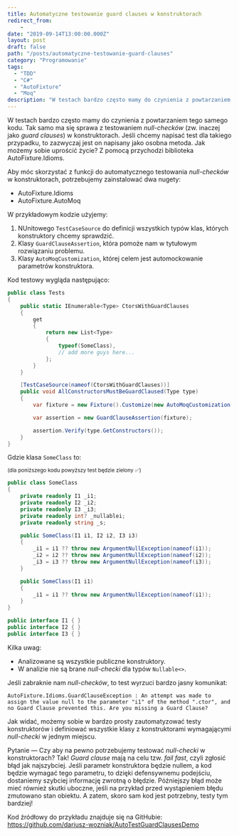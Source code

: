 ```yaml
---
title: Automatyczne testowanie guard clauses w konstruktorach
redirect_from:
    -
date: "2019-09-14T13:00:00.000Z"
layout: post
draft: false
path: "/posts/automatyczne-testowanie-guard-clauses"
category: "Programowanie"
tags:
  - "TDD"
  - "C#"
  - "AutoFixture"
  - "Moq"
description: "W testach bardzo często mamy do czynienia z powtarzaniem tego samego kodu. Tak samo ma się sprawa z testowaniem _null-checków_ (zw. inaczej jako _guard clauses_) w konstruktorach. Jeśli chcemy napisać test dla takiego przypadku, to zazwyczaj jest on napisany jako osobna metoda. Jak możemy sobie uprościć życie? Z pomocą przychodzi biblioteka AutoFixture.Idioms."
---
```


W testach bardzo często mamy do czynienia z powtarzaniem tego samego kodu. Tak samo ma się sprawa z testowaniem _null-checków_ (zw. inaczej jako _guard clauses_) w konstruktorach. Jeśli chcemy napisać test dla takiego przypadku, to zazwyczaj jest on napisany jako osobna metoda. Jak możemy sobie uprościć życie? Z pomocą przychodzi biblioteka AutoFixture.Idioms.

Aby móc skorzystać z funkcji do automatycznego testowania _null-checków_ w konstruktorach, potrzebujemy zainstalować dwa nugety:

- AutoFixture.Idioms
- AutoFixture.AutoMoq

W przykładowym kodzie użyjemy:

1. NUnitowego `TestCaseSource` do definicji wszystkich typów klas, których konstruktory chcemy sprawdzić.
2. Klasy `GuardClauseAssertion`, która pomoże nam w tytułowym rozwiązaniu problemu.
3. Klasy `AutoMoqCustomization`, której celem jest automockowanie parametrów konstruktora.

Kod testowy wygląda następująco:

```csharp
public class Tests
{
    public static IEnumerable<Type> CtorsWithGuardClauses
    {
        get
        {
            return new List<Type>
            {
                typeof(SomeClass),
                // add more guys here...
            };
        }
    }

    [TestCaseSource(nameof(CtorsWithGuardClauses))]
    public void AllConstructorsMustBeGuardClaused(Type type)
    {
        var fixture = new Fixture().Customize(new AutoMoqCustomization());

        var assertion = new GuardClauseAssertion(fixture);

        assertion.Verify(type.GetConstructors());
    }
}
```

Gdzie klasa `SomeClass` to:

<sup>(dla poniższego kodu powyższy test będzie zielony ✅)</sup>

```csharp
public class SomeClass
{
    private readonly I1 _i1;
    private readonly I2 _i2;
    private readonly I3 _i3;
    private readonly int? _nullablei;
    private readonly string _s;

    public SomeClass(I1 i1, I2 i2, I3 i3)
    {
        _i1 = i1 ?? throw new ArgumentNullException(nameof(i1));
        _i2 = i2 ?? throw new ArgumentNullException(nameof(i2));
        _i3 = i3 ?? throw new ArgumentNullException(nameof(i3));
    }

    public SomeClass(I1 i1)
    {
        _i1 = i1 ?? throw new ArgumentNullException(nameof(i1));
    }
}

public interface I1 { }
public interface I2 { }
public interface I3 { }
```

Kilka uwag:
- Analizowane są wszystkie publiczne konstruktory.
- W analizie nie są brane _null-checki_ dla typów `Nullable<>`.

Jeśli zabraknie nam _null-checków_, to test wyrzuci bardzo jasny komunikat:

```
AutoFixture.Idioms.GuardClauseException : An attempt was made to assign the value null to the parameter "i1" of the method ".ctor", and no Guard Clause prevented this. Are you missing a Guard Clause?
```

Jak widać, możemy sobie w bardzo prosty zautomatyzować testy konstruktorów i definiować wszystkie klasy z konstruktorami wymagającymi _null-checki_ w jednym miejscu.

Pytanie — Czy aby na pewno potrzebujemy testować _null-checki_ w konstruktorach? Tak! _Guard clause_ mają na celu tzw. _fail fast_, czyli zgłosić błąd jak najszybciej. Jeśli parametr konstruktora będzie nullem, a kod będzie wymagać tego parametru, to dzięki defensywnemu podejściu, dostaniemy szybciej informację zwrotną o błędzie. Późniejszy błąd może mieć również skutki uboczne, jeśli na przykład przed wystąpieniem błędu zmutowano stan obiektu. A zatem, skoro sam kod jest potrzebny, testy tym bardziej!

Kod źródłowy do przykładu znajduje się na GitHubie: https://github.com/dariusz-wozniak/AutoTestGuardClausesDemo
